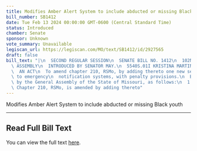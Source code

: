 ```yaml
---
title: Modifies Amber Alert System to include abducted or missing Black youth
bill_number: SB1412
date: Tue Feb 13 2024 00:00:00 GMT-0600 (Central Standard Time)
status: Introduced
chamber: Senate
sponsor: Unknown
vote_summary: Unavailable
legiscan_url: https://legiscan.com/MO/text/SB1412/id/2927565
draft: false
bill_text: "|\n  SECOND REGULAR SESSION\n  SENATE BILL NO. 1412\n  102ND GENERA L\
  \ ASSEMBLY\n  INTRODUCED BY SENATOR MAY.\n  5540S.01I KRISTINA MARTIN, Secretary\n\
  \  AN ACT\n  To amend chapter 210, RSMo, by adding thereto one new section relating\
  \ to emergency\n  notification systems, with penalty provisions.\n  Be it enacted\
  \ by the General Assembly of the State of Missouri, as follows:\n  1 Section A.\
  \ Chapter 210, RSMo, is amended by adding thereto"
---
```

Modifies Amber Alert System to include abducted or missing Black youth

---

## Read Full Bill Text

You can view the full text [here](https://legiscan.com/MO/text/SB1412/id/2927565).
